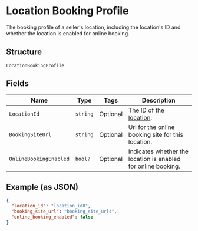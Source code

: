 
# Location Booking Profile

The booking profile of a seller's location, including the location's ID and whether the location is enabled for online booking.

## Structure

`LocationBookingProfile`

## Fields

| Name | Type | Tags | Description |
|  --- | --- | --- | --- |
| `LocationId` | `string` | Optional | The ID of the [location](entity:Location). |
| `BookingSiteUrl` | `string` | Optional | Url for the online booking site for this location. |
| `OnlineBookingEnabled` | `bool?` | Optional | Indicates whether the location is enabled for online booking. |

## Example (as JSON)

```json
{
  "location_id": "location_id8",
  "booking_site_url": "booking_site_url4",
  "online_booking_enabled": false
}
```

